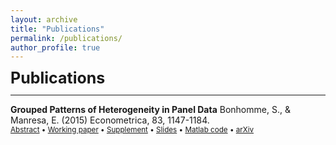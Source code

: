 ```yaml
---
layout: archive
title: "Publications"
permalink: /publications/
author_profile: true
---
```



**<span style="font-size: 25px; line-height: 1;">Publications </span>** 

---

**Grouped Patterns of Heterogeneity in Panel Data** Bonhomme, S., & Manresa, E. (2015) Econometrica, 83, 1147-1184.\
<small><a href="#/" onclick="visib('lp-var-simul')">Abstract</a> &bull; [Working paper](https://www.jstor.org/stable/43616962) &bull; [Supplement](../files/lp_var_simul_supplement.pdf) &bull; [Slides](https://www.jstor.org/stable/43616962) &bull; [Matlab code](https://www.jstor.org/stable/43616962) &bull; [arXiv](https://www.jstor.org/stable/43616962)</small>
<div id="lp-var-simul" style="display: none; text-align: justify; line-height: 1.1; margin: -1em 0em 1em 0em" ><small>
This paper introduces time-varying grouped patterns of heterogeneity in linear panel data models. A distinctive feature of our approach is that group membership is left unrestricted. We estimate the parameters of the model using a "grouped fixed-effects" estimator that minimizes a least squares criterion with respect to all possible groupings of the cross-sectional units. Recent advances in the clustering literature allow for fast and efficient computation. We provide conditions under which our estimator is consistent as both dimensions of the panel tend to infinity, and we develop inference methods. Finally, we allow for grouped patterns of unobserved heterogeneity in the study of the link between income and democracy across countries.
</small></div>


